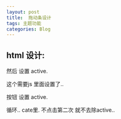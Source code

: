 ```yaml
---
layout: post
title:  拖动条设计
tags: 主题功能
categories: Blog
---
```



## html 设计:


然后 设置 active. 

这个需要js 里面设置了..



按钮 设置 active.


循环.. cate里.
不点击第二次 就不去除active..